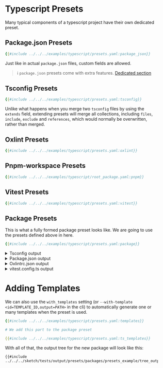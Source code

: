# Typescript Presets

Many typical components of a typescript project have their own dedicated preset. 

## Package.json Presets
```yaml
{{#include ../../../examples/typescript/presets.yaml:package_json}}
```

Just like in actual `package.json` files, custom fields are allowed.

>ℹ️ `package.json` presets come with extra features. [Dedicated section](../ts/smart_features.md)

## Tsconfig Presets
```yaml
{{#include ../../../examples/typescript/presets.yaml:tsconfig}}
```

<div class="warning">

Unlike what happens when you merge two `tsconfig` files by using the `extends` field, extending presets will merge all collections, including `files`, `include`, `exclude` and `references`, which would normally be overwritten, rather than merged.
</div>

## Oxlint Presets
```yaml
{{#include ../../../examples/typescript/presets.yaml:oxlint}}
```

## Pnpm-workspace Presets
```yaml
{{#include ../../../examples/typescript/root_package.yaml:pnpm}}
```

## Vitest Presets
```yaml
{{#include ../../../examples/typescript/presets.yaml:vitest}}
```

## Package Presets

This is what a fully formed package preset looks like. We are going to use the presets defined above in here.
```yaml
{{#include ../../../examples/typescript/presets.yaml:package}}
```


<details>
<summary>Tsconfig output</summary>

```json
{{#include ../../../sketch/tests/output/presets/packages/presets_example/tsconfig.json}}
```
</details>

<details>
<summary>Package.json output</summary>

```json
{{#include ../../../sketch/tests/output/presets/packages/presets_example/package.json}}
```
</details>

<details>
<summary>Oxlintrc.json output</summary>

```json
{{#include ../../../sketch/tests/output/presets/packages/presets_example/.oxlintrc.json}}
```
</details>

<details>
<summary>vitest.config.ts output</summary>

```json
{{#include ../../../sketch/tests/output/presets/packages/presets_example/tests/vitest.config.ts}}
```
</details>

# Adding Templates

We can also use the `with_templates` setting (or `--with-template <id=TEMPLATE_ID,output=PATH>` in the cli) to automatically generate one or many templates when the preset is used.

```yaml
{{#include ../../../examples/typescript/presets.yaml:templates}}

# We add this part to the package preset

{{#include ../../../examples/typescript/presets.yaml:ts_templates}}
```

With all of that, the output tree for the new package will look like this:

```
{{#include ../../../sketch/tests/output/presets/packages/presets_example/tree_output.txt:2:}}
```
